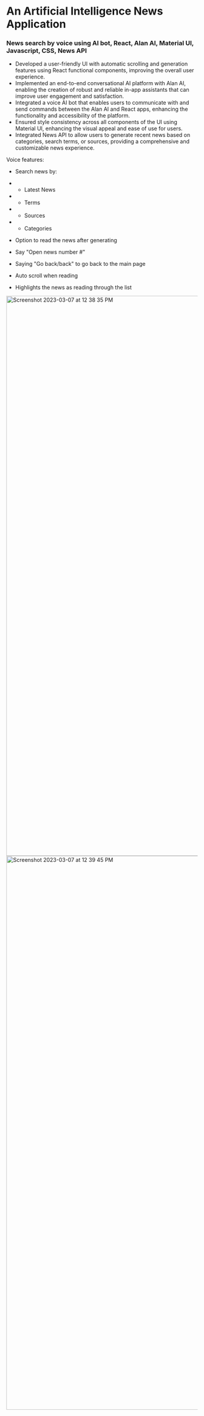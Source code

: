 # An Artificial Intelligence News Application
### News search by voice using AI bot, React, Alan AI, Material UI, Javascript, CSS, News API

- Developed a user-friendly UI with automatic scrolling and generation features using React functional components, improving the overall user experience.
- Implemented an end-to-end conversational AI platform with Alan AI, enabling the creation of robust and reliable in-app assistants that can improve user engagement and satisfaction.
- Integrated a voice AI bot that enables users to communicate with and send commands between the Alan AI and React apps, enhancing the functionality and accessibility of the platform.
- Ensured style consistency across all components of the UI using Material UI, enhancing the visual appeal and ease of use for users.
- Integrated News API to allow users to generate recent news based on categories, search terms, or sources, providing a comprehensive and customizable news experience.

Voice features:
- Search news by:
- - Latest News
- - Terms
- - Sources
- - Categories

- Option to read the news after generating
- Say "Open news number #"
- Saying "Go back/back" to go back to the main page
- Auto scroll when reading
- Highlights the news as reading through the list

<img width="1473" alt="Screenshot 2023-03-07 at 12 38 35 PM" src="https://user-images.githubusercontent.com/119915091/223547203-44177ad2-b904-4cb9-813a-90708f611437.png">
<img width="1457" alt="Screenshot 2023-03-07 at 12 39 45 PM" src="https://user-images.githubusercontent.com/119915091/223547215-232ffb52-5a2c-4d3e-9f02-9413e698c78c.png">
